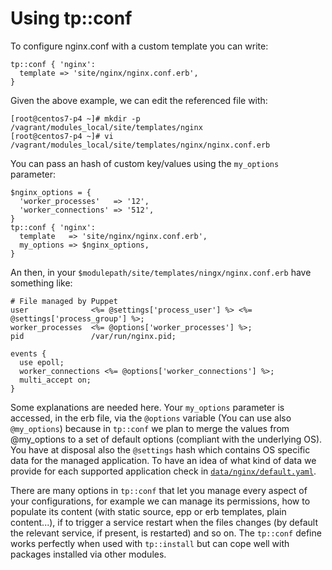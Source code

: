 # Using tp::conf

To configure nginx.conf with a custom template you can write:

    tp::conf { 'nginx':
      template => 'site/nginx/nginx.conf.erb',
    }

Given the above example, we can edit the referenced file with:

    [root@centos7-p4 ~]# mkdir -p /vagrant/modules_local/site/templates/nginx
    [root@centos7-p4 ~]# vi /vagrant/modules_local/site/templates/nginx/nginx.conf.erb

You can pass an hash of custom key/values using the ```my_options``` parameter:

    $nginx_options = {
      'worker_processes'   => '12',
      'worker_connections' => '512',
    }
    tp::conf { 'nginx':
      template   => 'site/nginx/nginx.conf.erb',
      my_options => $nginx_options,
    }

An then, in your ```$modulepath/site/templates/ningx/nginx.conf.erb``` have something like:

    # File managed by Puppet
    user              <%= @settings['process_user'] %> <%= @settings['process_group'] %>;
    worker_processes  <%= @options['worker_processes'] %>;
    pid               /var/run/nginx.pid;

    events {
      use epoll;
      worker_connections <%= @options['worker_connections'] %>;
      multi_accept on;
    }

Some explanations are needed here. Your ```my_options``` parameter is accessed, in the erb file, via the ```@options``` variable (You can use also ```@my_options```) because in ```tp::conf``` we plan to merge the values from @my_options to a set of default options (compliant with the underlying OS).
You have at disposal also the ```@settings``` hash which contains OS specific data for the managed application. To have an idea of what kind of data we provide for each supported application check in [```data/nginx/default.yaml```](https://github.com/example42/puppet-tp/blob/master/data/nginx/default.yaml).

There are many options in ```tp::conf``` that let you manage every aspect of your configurations, for example we can manage its permissions, how to populate its content (with static source, epp or erb templates, plain content...), if to trigger a service restart when the files changes (by default the relevant service, if present, is restarted) and so on.
The ```tp::conf``` define works perfectly when used with ```tp::install``` but can cope well with packages installed via other modules.
